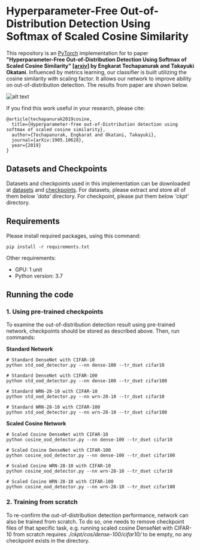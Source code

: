 
# Hyperparameter-Free Out-of-Distribution Detection Using Softmax of Scaled Cosine Similarity

This repository is an [PyTorch](https://pytorch.org/) implementation for to paper __"Hyperparameter-Free Out-of-Distribution Detection Using Softmax of Scaled Cosine Similarity" [[arxiv]](https://arxiv.org/abs/1905.10628) by Engkarat Techapanurak and Takayuki Okatani__. Influenced by metrics learning, our classifier is built utilizing the cosine similarity with scaling factor. It allows our network to improve ability on out-of-distribution detection. The results from paper are shown below.

![alt text](result_ood_detection.png)

If you find this work useful in your research, please cite:
~~~
@article{techapanurak2019cosine,
  title={Hyperparameter-free out-of-Distribution detection using softmax of scaled cosine similarity},
  author={Techapanurak, Engkarat and Okatani, Takayuki},
  journal={arXiv:1905.10628},
  year={2019}
}
~~~


## Datasets and Checkpoints

Datasets and checkpoints used in this implementation can be downloaded at [datasets](https://drive.google.com/open?id=1DzeB5aT1BE4pSmm1nHolbnIx1PR4ZvXx) and [checkpoints](https://drive.google.com/open?id=12N33RP8G9CWrtAzBFocOZueRqbcMCD3F). For datasets, please extract and store all of them below *'data'* directory. For checkpoint, please put them below *'ckpt'* directory.

## Requirements

Please install required packages, using this command:
~~~
pip install -r requirements.txt
~~~

Other requirements:
- GPU: 1 unit
- Python version: 3.7

## Running the code

### 1. Using pre-trained checkpoints

To examine the out-of-distribution detection result using pre-trained network, checkpoints should be stored as described above. Then, run commands:

__Standard Network__

~~~
# Standard DenseNet with CIFAR-10
python std_ood_detector.py --nn dense-100 --tr_dset cifar10
~~~

~~~
# Standard DenseNet with CIFAR-100
python std_ood_detector.py --nn dense-100 --tr_dset cifar100
~~~

~~~
# Standard WRN-28-10 with CIFAR-10
python std_ood_detector.py --nn wrn-28-10 --tr_dset cifar10
~~~

~~~
# Standard WRN-28-10 with CIFAR-100
python std_ood_detector.py --nn wrn-28-10 --tr_dset cifar100
~~~

__Scaled Cosine Network__

~~~
# Scaled Cosine DenseNet with CIFAR-10
python cosine_ood_detector.py --nn dense-100 --tr_dset cifar10
~~~

~~~
# Scaled Cosine DenseNet with CIFAR-100
python cosine_ood_detector.py --nn dense-100 --tr_dset cifar100
~~~

~~~
# Scaled Cosine WRN-28-10 with CIFAR-10
python cosine_ood_detector.py --nn wrn-28-10 --tr_dset cifar10
~~~

~~~
# Scaled Cosine WRN-28-10 with CIFAR-100
python cosine_ood_detector.py --nn wrn-28-10 --tr_dset cifar100
~~~

### 2. Training from scratch

To re-confirm the out-of-distribution detection performance, network can also be trained from scratch. To do so, one needs to remove checkpoint files of that specific task, e.g. running scaled cosine DenseNet with CIFAR-10 from scratch requires *./ckpt/cos/dense-100/cifar10/* to be empty, no any checkpoint exists in the directory.
